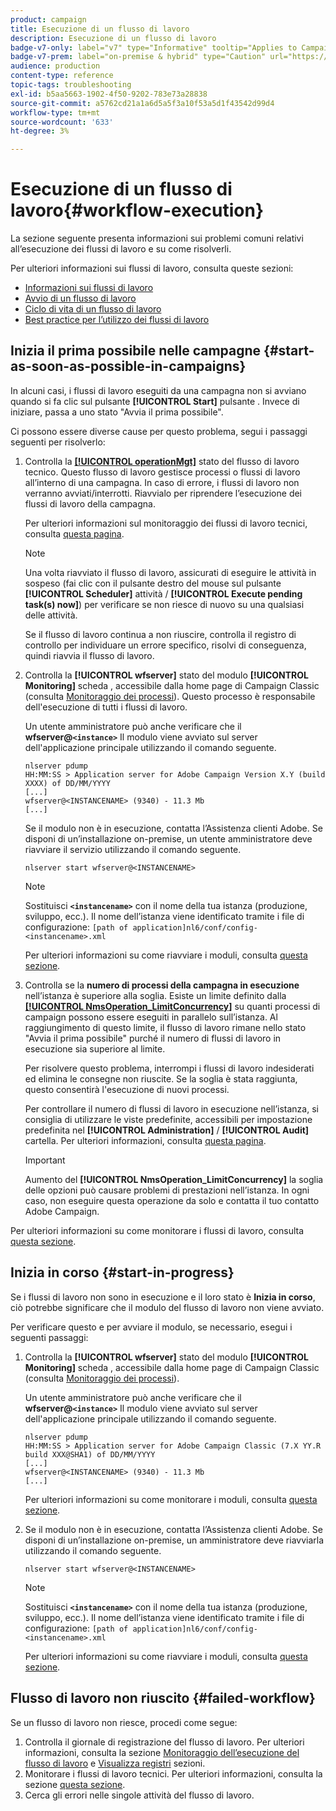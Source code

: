 ```yaml
---
product: campaign
title: Esecuzione di un flusso di lavoro
description: Esecuzione di un flusso di lavoro
badge-v7-only: label="v7" type="Informative" tooltip="Applies to Campaign Classic v7 only"
badge-v7-prem: label="on-premise & hybrid" type="Caution" url="https://experienceleague.adobe.com/docs/campaign-classic/using/installing-campaign-classic/architecture-and-hosting-models/hosting-models-lp/hosting-models.html?lang=en" tooltip="Applies to on-premise and hybrid deployments only"
audience: production
content-type: reference
topic-tags: troubleshooting
exl-id: b5aa5663-1902-4f50-9202-783e73a28838
source-git-commit: a5762cd21a1a6d5a5f3a10f53a5d1f43542d99d4
workflow-type: tm+mt
source-wordcount: '633'
ht-degree: 3%

---
```


# Esecuzione di un flusso di lavoro{#workflow-execution}



La sezione seguente presenta informazioni sui problemi comuni relativi all’esecuzione dei flussi di lavoro e su come risolverli.

Per ulteriori informazioni sui flussi di lavoro, consulta queste sezioni:

* [Informazioni sui flussi di lavoro](../../workflow/using/about-workflows.md)
* [Avvio di un flusso di lavoro](../../workflow/using/starting-a-workflow.md)
* [Ciclo di vita di un flusso di lavoro](../../workflow/using/workflow-life-cycle.md)
* [Best practice per l’utilizzo dei flussi di lavoro](../../workflow/using/workflow-best-practices.md)

## Inizia il prima possibile nelle campagne {#start-as-soon-as-possible-in-campaigns}

In alcuni casi, i flussi di lavoro eseguiti da una campagna non si avviano quando si fa clic sul pulsante **[!UICONTROL Start]** pulsante . Invece di iniziare, passa a uno stato &quot;Avvia il prima possibile&quot;.

Ci possono essere diverse cause per questo problema, segui i passaggi seguenti per risolverlo:

1. Controlla la [**[!UICONTROL operationMgt]**](../../workflow/using/about-technical-workflows.md) stato del flusso di lavoro tecnico. Questo flusso di lavoro gestisce processi o flussi di lavoro all’interno di una campagna. In caso di errore, i flussi di lavoro non verranno avviati/interrotti. Riavvialo per riprendere l’esecuzione dei flussi di lavoro della campagna.

   Per ulteriori informazioni sul monitoraggio dei flussi di lavoro tecnici, consulta [questa pagina](../../workflow/using/monitoring-technical-workflows.md).

   >[!NOTE]
   >
   >Una volta riavviato il flusso di lavoro, assicurati di eseguire le attività in sospeso (fai clic con il pulsante destro del mouse sul pulsante **[!UICONTROL Scheduler]** attività / **[!UICONTROL Execute pending task(s) now]**) per verificare se non riesce di nuovo su una qualsiasi delle attività.

   Se il flusso di lavoro continua a non riuscire, controlla il registro di controllo per individuare un errore specifico, risolvi di conseguenza, quindi riavvia il flusso di lavoro.

1. Controlla la **[!UICONTROL wfserver]** stato del modulo **[!UICONTROL Monitoring]** scheda , accessibile dalla home page di Campaign Classic (consulta [Monitoraggio dei processi](../../production/using/monitoring-processes.md)). Questo processo è responsabile dell&#39;esecuzione di tutti i flussi di lavoro.

   Un utente amministratore può anche verificare che il **wfserver@`<instance>`** Il modulo viene avviato sul server dell&#39;applicazione principale utilizzando il comando seguente.

   ```
   nlserver pdump
   HH:MM:SS > Application server for Adobe Campaign Version X.Y (build XXXX) of DD/MM/YYYY
   [...]
   wfserver@<INSTANCENAME> (9340) - 11.3 Mb
   [...]
   ```

   Se il modulo non è in esecuzione, contatta l’Assistenza clienti Adobe. Se disponi di un’installazione on-premise, un utente amministratore deve riavviare il servizio utilizzando il comando seguente.

   ```
   nlserver start wfserver@<INSTANCENAME>
   ```

   >[!NOTE]
   >
   >Sostituisci **`<instancename>`** con il nome della tua istanza (produzione, sviluppo, ecc.). Il nome dell’istanza viene identificato tramite i file di configurazione:
   >`[path of application]nl6/conf/config-<instancename>.xml`

   Per ulteriori informazioni su come riavviare i moduli, consulta [questa sezione](../../production/using/usual-commands.md#module-launch-commands).

1. Controlla se la **numero di processi della campagna in esecuzione** nell’istanza è superiore alla soglia. Esiste un limite definito dalla [**[!UICONTROL NmsOperation_LimitConcurrency]**](../../installation/using/configuring-campaign-options.md#campaign-e-workflow-management) su quanti processi di campaign possono essere eseguiti in parallelo sull’istanza. Al raggiungimento di questo limite, il flusso di lavoro rimane nello stato &quot;Avvia il prima possibile&quot; purché il numero di flussi di lavoro in esecuzione sia superiore al limite.

   Per risolvere questo problema, interrompi i flussi di lavoro indesiderati ed elimina le consegne non riuscite. Se la soglia è stata raggiunta, questo consentirà l&#39;esecuzione di nuovi processi.

   Per controllare il numero di flussi di lavoro in esecuzione nell’istanza, si consiglia di utilizzare le viste predefinite, accessibili per impostazione predefinita nel **[!UICONTROL Administration]** / **[!UICONTROL Audit]** cartella. Per ulteriori informazioni, consulta [questa pagina](../../workflow/using/monitoring-workflow-execution.md#filtering-workflows-status).

   >[!IMPORTANT]
   >
   >Aumento del **[!UICONTROL NmsOperation_LimitConcurrency]** la soglia delle opzioni può causare problemi di prestazioni nell’istanza. In ogni caso, non eseguire questa operazione da solo e contatta il tuo contatto Adobe Campaign.

Per ulteriori informazioni su come monitorare i flussi di lavoro, consulta [questa sezione](../../workflow/using/monitoring-workflow-execution.md).

## Inizia in corso {#start-in-progress}

Se i flussi di lavoro non sono in esecuzione e il loro stato è **Inizia in corso**, ciò potrebbe significare che il modulo del flusso di lavoro non viene avviato.

Per verificare questo e per avviare il modulo, se necessario, esegui i seguenti passaggi:

1. Controlla la **[!UICONTROL wfserver]** stato del modulo **[!UICONTROL Monitoring]** scheda , accessibile dalla home page di Campaign Classic (consulta [Monitoraggio dei processi](../../production/using/monitoring-processes.md)).

   Un utente amministratore può anche verificare che il **wfserver@`<instance>`** Il modulo viene avviato sul server dell&#39;applicazione principale utilizzando il comando seguente.

   ```
   nlserver pdump
   HH:MM:SS > Application server for Adobe Campaign Classic (7.X YY.R build XXX@SHA1) of DD/MM/YYYY
   [...]
   wfserver@<INSTANCENAME> (9340) - 11.3 Mb
   [...]
   ```

   Per ulteriori informazioni su come monitorare i moduli, consulta [questa sezione](../../production/using/usual-commands.md#monitoring-commands-).

1. Se il modulo non è in esecuzione, contatta l’Assistenza clienti Adobe. Se disponi di un’installazione on-premise, un amministratore deve riavviarla utilizzando il comando seguente.

   ```
   nlserver start wfserver@<INSTANCENAME>
   ```

   >[!NOTE]
   >
   >Sostituisci **`<instancename>`** con il nome della tua istanza (produzione, sviluppo, ecc.). Il nome dell’istanza viene identificato tramite i file di configurazione:
   >`[path of application]nl6/conf/config-<instancename>.xml`

   Per ulteriori informazioni su come riavviare i moduli, consulta [questa sezione](../../production/using/usual-commands.md#module-launch-commands).

## Flusso di lavoro non riuscito {#failed-workflow}

Se un flusso di lavoro non riesce, procedi come segue:

1. Controlla il giornale di registrazione del flusso di lavoro. Per ulteriori informazioni, consulta la sezione [Monitoraggio dell’esecuzione del flusso di lavoro](../../workflow/using/monitoring-workflow-execution.md) e [Visualizza registri](../../workflow/using/monitoring-workflow-execution.md#displaying-logs) sezioni.
1. Monitorare i flussi di lavoro tecnici. Per ulteriori informazioni, consulta la sezione [questa sezione](../../workflow/using/monitoring-technical-workflows.md).
1. Cerca gli errori nelle singole attività del flusso di lavoro.

